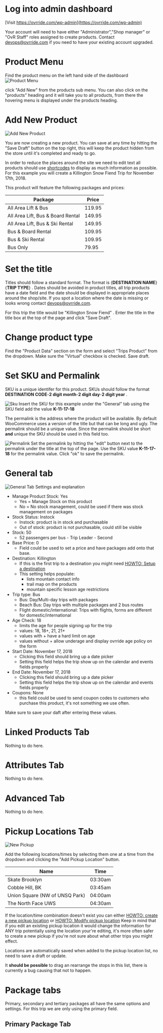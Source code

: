 <!-- TITLE: Create Trips Product -->
<!-- SUBTITLE: How to create a day trip product with one package field -->

# Log into admin dashboard
[Visit https://ovrride.com/wp-admin](https://ovrride.com/wp-admin)

Your account will need to have either "Administrator","Shop manager" or "OvR Staff" roles assigned to create products. Contact [devops@ovrride.com](mailto:devops@ovrride.com) if you need to have your existing account upgraded.

# Product Menu
Find the product menu on the left hand side of the dashboard
![Product Menu](/uploads/product-menu.png "Product Menu")

click "Add New" from the products sub menu. You can also click on the "products" heading and it will take you to all products, from there the hovering menu is displayed under the products heading.

# Add New Product
![Add New Product](/uploads/add-new-product.png "Add New Product")

You are now creating a new product. You can save at any time by hitting the "Save Draft" button on the top right, this will keep the product hidden from the store until it's completed and ready to go.

In order to reduce the places around the site we need to edit text all products should use [shortcodes](#) to display as much information as possible. 
For this example you will create a Killington Snow Fiend Trip for November 17th, 2018.

This product will feature the following packages and prices:

| Package | Price |
| --- | --- |
| All Area Lift & Bus | 119.95 |
| All Area Lift, Bus & Board Rental | 149.95 |
| All Area Lift, Bus & Ski Rental | 149.95 |
| Bus & Board Rental | 109.95 |
| Bus & Ski Rental | 109.95 |
| Bus Only | 79.95 |

# Set the title
Titles should follow a standard format. The format is {**DESTINATION NAME**} {**TRIP TYPE**} . Dates should be avoided in product titles, all trip products have a date field and the date should be displayed in appropriate places around the shop/site. If you spot a location where the date is missing or looks wrong contact [devops@ovrride.com](mailto:devops@ovrride.com).

For this trip the title would be "Killington Snow Fiend" .
Enter the title in the title box at the top of the page and click "Save Draft".

# Change product type
Find the "Product Data" section on the form and select "Trips Product" from the dropdown. 
Make sure the "Virtual" checkbox is checked.
Save draft.

# Set SKU and Permalink
SKU is a unique identifer for this product. SKUs should follow the format **DESTINATION CODE**-**2 digit month**-**2 digit day**-**2 digit year** .

![Sku](/uploads/sku.png "Sku")
Insert the SKU for this example under the "General" tab using the SKU field add the value **K-11-17-18**

The permalink is the address where the product will be available. By default WooCommerce uses a version of the title but that can be long and ugly. The permalink should be a unique value. Since the permalink should be short **and** unique the SKU should be used in this field too.

![Permalink](/uploads/permalink.png "Permalink")
Set the permalink by hitting the "edit" button next to the permalink under the title at the top of the page. 
Use the SKU value **K-11-17-18** for the permalink value.
Click "ok" to save the permalink.

# General tab
![General Tab](/uploads/general-tab.png "General Tab")
Settings and explanation
* Manage Product Stock: Yes
	* Yes = Manage Stock on this product
	* No = No stock management, could be used if there was stock management on packages
* Stock Status: Instock
	* Instock: product is in stock and purchasable
	* Out of stock: product is not purchasable, could still be visible
* Stock: 50
	* 52 passengers per bus - Trip Leader - Second
* Base Price: 0
	* Field could be used to set a price and have packages add onto that base.
* Destination: Killington
	* If this is the first trip to a destination you might need [HOWTO: Setup a destination](#)
	* This setting helps populate:
		* lists mountain contact info
		* trail map on the products
		* mountain specific lesson age restrictions
* Trip type: Bus
	* Bus: Day/Multi-day trips with packages
	* Beach Bus: Day trips with multiple packages and 2 bus routes
	* Flight domestic/international: Trips with flights, forms are different for domestic/international
* Age Check: 18
	* limits the age for people signing up for the trip
	* values: 18, 18+, 21, 21+
	* values with + have a hard limit on age
	* values without + allow underage and display ovrride age policy on the form
* Start Date: November 17, 2018
	* Clicking this field should bring up a date picker
	* Setting this field helps the trip show up on the calendar and events fields properly
* End Date: November 17, 2018
	* Clicking this field should bring up a date picker
	* Setting this field helps the trip show up on the calendar and events fields properly
* Coupons: None
	* this field could be used to send coupon codes to customers who purchase this product, it's not something we use often.

Make sure to save your daft after entering these values.

# Linked Products Tab
Nothing to do here. <!-- TODO: add link to page describing options here -->

# Attributes Tab
Nothing to do here. <!-- TODO: add link to page describing options here -->

# Advanced Tab
Nothing to do here. <!-- TODO: add link to page describing options here -->

# Pickup Locations Tab
![New Pickup](/uploads/new-pickup.png "New Pickup")

Add the following locations/times by selecting them one at a time from the dropdown and clicking the "Add Pickup Location" button.

| Name | Time |
| --- | --- |
| Skate Brooklyn | 03:30am |
| Cobble Hill, BK | 03:45am |
| Union Square (NW of UNSQ Park) | 04:00am |
| The North Face UWS | 04:30am |

If the location/time combination doesn't exist you can either [HOWTO: create a new pickup location](https://wiki.ovrride.com/admin/how-to/new-pickup-location) or [HOWTO:  Modify pickup location](#)
Keep in mind that if you edit an existing pickup location it would change the information for ANY trip potentially using the location your're editing, it's more often safer to create a new pickup if you're not sure about what other trips you might effect.

Locations are automatically saved when added to the pickup location list, no need to save a draft or update.

It **should be possible** to drag an rearrange the stops in this list, there is currently a bug causing that not to happen.

# Package tabs
Primary, secondary and tertiary packages all have the same options and settings. For this trip we are only using the primary field.

## Primary Package Tab
